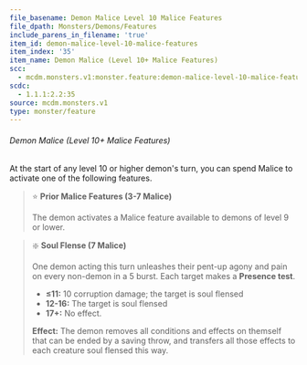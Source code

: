 ```yaml
---
file_basename: Demon Malice Level 10 Malice Features
file_dpath: Monsters/Demons/Features
include_parens_in_filename: 'true'
item_id: demon-malice-level-10-malice-features
item_index: '35'
item_name: Demon Malice (Level 10+ Malice Features)
scc:
  - mcdm.monsters.v1:monster.feature:demon-malice-level-10-malice-features
scdc:
  - 1.1.1:2.2:35
source: mcdm.monsters.v1
type: monster/feature
---
```


###### Demon Malice (Level 10+ Malice Features)

At the start of any level 10 or higher demon's turn, you can spend Malice to activate one of the following features.

<!-- -->
> ⭐️ **Prior Malice Features (3-7 Malice)**
>
> The demon activates a Malice feature available to demons of level 9 or lower.

<!-- -->
> ❇️ **Soul Flense (7 Malice)**
>
> One demon acting this turn unleashes their pent-up agony and pain on every non-demon in a 5 burst. Each target makes a **Presence test**.
>
> - **≤11:** 10 corruption damage; the target is soul flensed
> - **12-16:** The target is soul flensed
> - **17+:** No effect.
>
> **Effect:** The demon removes all conditions and effects on themself that can be ended by a saving throw, and transfers all those effects to each creature soul flensed this way.
